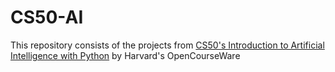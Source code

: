 # CS50-AI
This repository consists of the projects from [CS50's Introduction to Artificial Intelligence with Python](https://cs50.harvard.edu/ai/2020/) by Harvard's OpenCourseWare